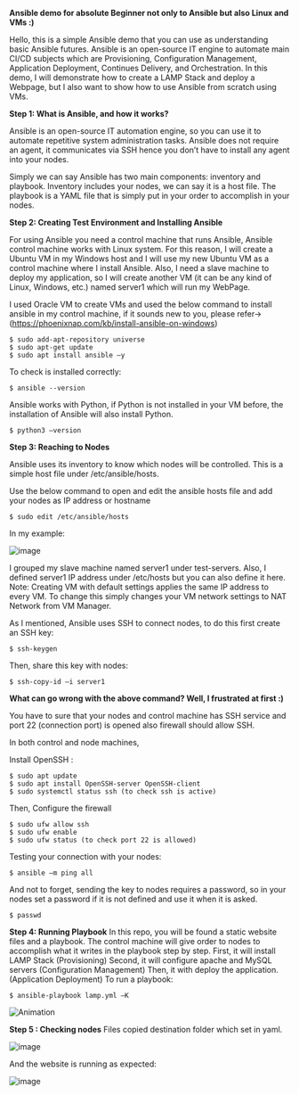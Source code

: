 **Ansible demo for absolute Beginner not only to Ansible but also Linux and VMs :)**

Hello, this is a simple Ansible demo that you can use as understanding basic Ansible futures. Ansible is an open-source IT engine to automate main CI/CD subjects which are Provisioning, Configuration Management, Application Deployment, Continues Delivery, and Orchestration.
In this demo, I will demonstrate how to create a LAMP Stack and deploy a Webpage, but I also want to show how to use Ansible from scratch using VMs.

**Step 1: What is Ansible, and how it works?**

Ansible is an open-source IT automation engine, so you can use it to automate repetitive system administration tasks. Ansible does not require an agent, it communicates via SSH hence you don’t have to install any agent into your nodes.

Simply we can say Ansible has two main components: inventory and playbook. Inventory includes your nodes, we can say it is a host file. The playbook is a YAML file that is simply put in your order to accomplish in your nodes.

**Step 2: Creating Test Environment and Installing Ansible**

For using Ansible you need a control machine that runs Ansible, Ansible control machine works with Linux system. For this reason, I will create a Ubuntu VM in my Windows host and I will use my new Ubuntu VM as a control machine where I install Ansible. Also, I need a slave machine to deploy my application, so I will create another VM (it can be any kind of Linux, Windows, etc.) named server1 which will run my WebPage.

I used Oracle VM to create VMs and used the below command to install ansible in my control machine, if it sounds new to you, please refer-> (https://phoenixnap.com/kb/install-ansible-on-windows)

```
$ sudo add-apt-repository universe
$ sudo apt-get update
$ sudo apt install ansible –y
```

To check is installed correctly:
```
$ ansible --version
```

Ansible works with Python, if Python is not installed in your VM before, the installation of Ansible will also install Python.

```
$ python3 –version
```

**Step 3: Reaching to Nodes**

Ansible uses its inventory to know which nodes will be controlled. This is a simple host file under 
/etc/ansible/hosts.

Use the below command to open and edit the ansible hosts file and add your nodes as IP address or hostname

```
$ sudo edit /etc/ansible/hosts
```

In my example:

 ![image](https://user-images.githubusercontent.com/75986477/140415847-3614aa6c-bc37-4391-93b3-fadb5085ad9e.png)

I grouped my slave machine named server1 under test-servers. Also, I defined server1 IP address under /etc/hosts but you can also define it here.
Note: Creating VM with default settings applies the same IP address to every VM. To change this simply changes your VM network settings to NAT Network from VM Manager.
 
As I mentioned, Ansible uses SSH to connect nodes, to do this first create an SSH key:
```
$ ssh-keygen
```
Then, share this key with nodes:
```
$ ssh-copy-id –i server1
```

**What can go wrong with the above command? Well, I frustrated at first :)**

You have to sure that your nodes and control machine has SSH service and port 22 (connection port) is opened also firewall should allow SSH.

In both control and node machines,

Install OpenSSH :
```
$ sudo apt update
$ sudo apt install OpenSSH-server OpenSSH-client
$ sudo systemctl status ssh (to check ssh is active)
```
Then, Configure the firewall
```
$ sudo ufw allow ssh
$ sudo ufw enable
$ sudo ufw status (to check port 22 is allowed)
```

Testing your connection with your nodes:
```
$ ansible –m ping all
```
 

And not to forget, sending the key to nodes requires a password, so in your nodes set a password if it is not defined and use it when it is asked.
```
$ passwd
```

**Step 4: Running Playbook** 
In this repo, you will be found a static website files and a playbook. The control machine will give order to nodes to accomplish what it writes in the playbook step by step.
First, it will install LAMP Stack (Provisioning)
Second, it will configure apache and MySQL servers (Configuration Management)
Then, it with deploy the application. (Application Deployment)
To run a playbook:
```
$ ansible-playbook lamp.yml –K
```
![Animation](https://user-images.githubusercontent.com/75986477/140416071-183f80fa-994e-4619-a47c-b9c79532b08b.gif)

**Step 5 : Checking nodes** 
Files copied destination folder which set in yaml.

 ![image](https://user-images.githubusercontent.com/75986477/140416020-caa7285e-9957-486b-be80-a6835e70f708.png)

And the website is running as expected:

 ![image](https://user-images.githubusercontent.com/75986477/140416032-c06cfb7b-ae2d-4758-baee-a37dfa3a367c.png)



